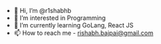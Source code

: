- 👋 Hi, I’m @r1shabhb
- 👀 I’m interested in Programming
- 🌱 I’m currently learning GoLang, React JS
- 📫 How to reach me - rishabh.bajpai@gmail.com

<!---
r1shabhb/r1shabhb is a ✨ special ✨ repository because its `README.md` (this file) appears on your GitHub profile.
You can click the Preview link to take a look at your changes.
--->
